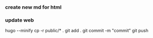 ### create new md for html




### update web
hugo --minify
cp -r public/* .
git add .
git commit -m "commit"
git push 